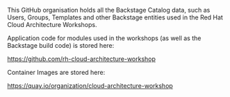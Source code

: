 This GitHub organisation holds all the Backstage Catalog data, such as Users, Groups, Templates and other Backstage entities used in the Red Hat Cloud Architecture Workshops.

Application code for modules used in the workshops (as well as the Backstage build code) is stored here:

https://github.com/rh-cloud-architecture-workshop


Container Images are stored here:

https://quay.io/organization/cloud-architecture-workshop 